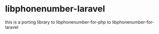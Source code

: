 # libphonenumber-laravel
this is a porting library to libphonenumber-for-php to libphonenumber-for-laravel
